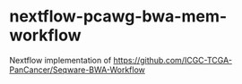 # nextflow-pcawg-bwa-mem-workflow
Nextflow implementation of https://github.com/ICGC-TCGA-PanCancer/Seqware-BWA-Workflow
